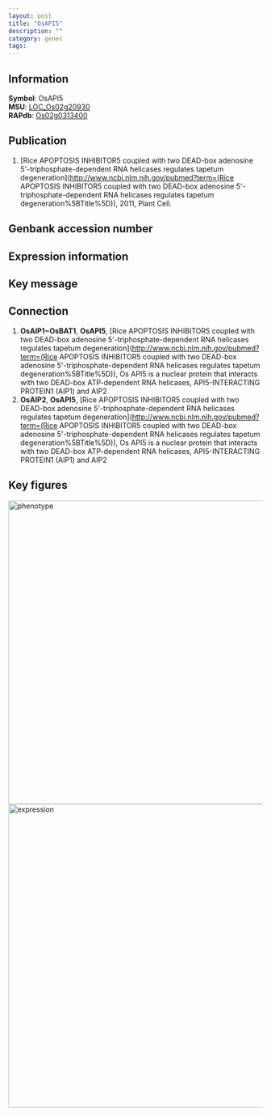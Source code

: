 ```yaml
---
layout: post
title: "OsAPI5"
description: ""
category: genes
tags: 
---
```


## Information
__Symbol__: OsAPI5  
__MSU__: [LOC_Os02g20930](http://rice.plantbiology.msu.edu/cgi-bin/ORF_infopage.cgi?orf=LOC_Os02g20930)  
__RAPdb__: [Os02g0313400](http://rapdb.dna.affrc.go.jp/viewer/gbrowse_details/irgsp1?name=Os02g0313400)  

## Publication
1. [Rice APOPTOSIS INHIBITOR5 coupled with two DEAD-box adenosine 5'-triphosphate-dependent RNA helicases regulates tapetum degeneration](http://www.ncbi.nlm.nih.gov/pubmed?term=(Rice APOPTOSIS INHIBITOR5 coupled with two DEAD-box adenosine 5'-triphosphate-dependent RNA helicases regulates tapetum degeneration%5BTitle%5D)), 2011, Plant Cell.

## Genbank accession number

## Expression information

## Key message

## Connection
1. __OsAIP1~OsBAT1__, __OsAPI5__, [Rice APOPTOSIS INHIBITOR5 coupled with two DEAD-box adenosine 5'-triphosphate-dependent RNA helicases regulates tapetum degeneration](http://www.ncbi.nlm.nih.gov/pubmed?term=(Rice APOPTOSIS INHIBITOR5 coupled with two DEAD-box adenosine 5'-triphosphate-dependent RNA helicases regulates tapetum degeneration%5BTitle%5D)),  Os API5 is a nuclear protein that interacts with two DEAD-box ATP-dependent RNA helicases, API5-INTERACTING PROTEIN1 (AIP1) and AIP2
2. __OsAIP2__, __OsAPI5__, [Rice APOPTOSIS INHIBITOR5 coupled with two DEAD-box adenosine 5'-triphosphate-dependent RNA helicases regulates tapetum degeneration](http://www.ncbi.nlm.nih.gov/pubmed?term=(Rice APOPTOSIS INHIBITOR5 coupled with two DEAD-box adenosine 5'-triphosphate-dependent RNA helicases regulates tapetum degeneration%5BTitle%5D)),  Os API5 is a nuclear protein that interacts with two DEAD-box ATP-dependent RNA helicases, API5-INTERACTING PROTEIN1 (AIP1) and AIP2

## Key figures
<img src="http://ricencode.github.io/images/OsAPI5.pheno.png" alt="phenotype"  style="width: 600px;"/>

<img src="http://ricencode.github.io/images/OsAPI5.exp.png" alt="expression"  style="width: 600px;"/>


